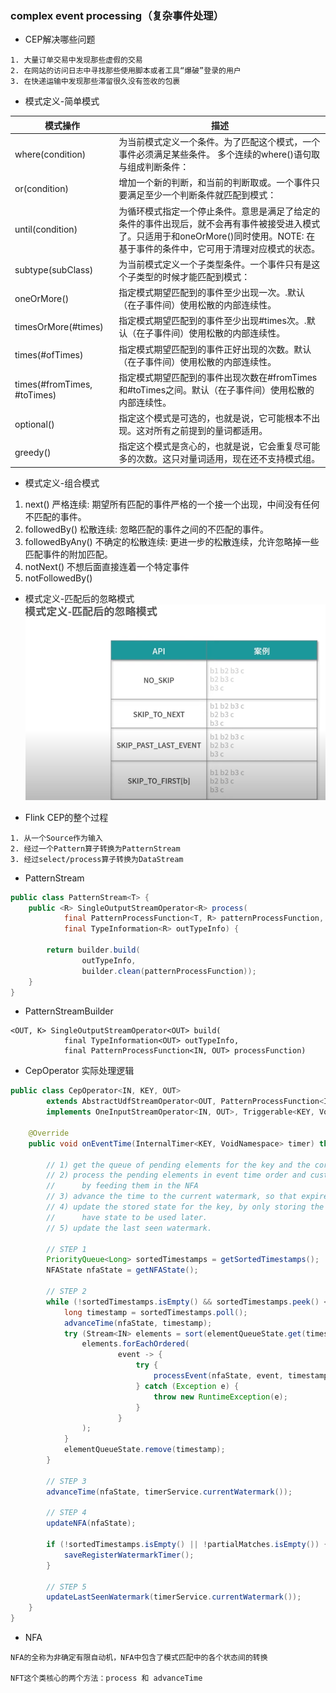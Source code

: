 ### complex event processing（复杂事件处理）

- CEP解决哪些问题

```text
1. 大量订单交易中发现那些虚假的交易
2. 在网站的访问日志中寻找那些使用脚本或者工具“爆破”登录的用户
3. 在快递运输中发现那些滞留很久没有签收的包裹
```

- 模式定义-简单模式

| 模式操作 | 描述 |
| --- | --- |
| where(condition) | 为当前模式定义一个条件。为了匹配这个模式，一个事件必须满足某些条件。 多个连续的where()语句取与组成判断条件： |
| or(condition) | 增加一个新的判断，和当前的判断取或。一个事件只要满足至少一个判断条件就匹配到模式： |
| until(condition) | 为循环模式指定一个停止条件。意思是满足了给定的条件的事件出现后，就不会再有事件被接受进入模式了。只适用于和oneOrMore()同时使用。NOTE: 在基于事件的条件中，它可用于清理对应模式的状态。 |
| subtype(subClass) | 为当前模式定义一个子类型条件。一个事件只有是这个子类型的时候才能匹配到模式： |
| oneOrMore() | 指定模式期望匹配到的事件至少出现一次。.默认（在子事件间）使用松散的内部连续性。 |
| timesOrMore(#times) | 指定模式期望匹配到的事件至少出现#times次。.默认（在子事件间）使用松散的内部连续性。 |
| times(#ofTimes) | 指定模式期望匹配到的事件正好出现的次数。默认（在子事件间）使用松散的内部连续性。  |
| times(#fromTimes, #toTimes) | 指定模式期望匹配到的事件出现次数在#fromTimes和#toTimes之间。默认（在子事件间）使用松散的内部连续性。 |
| optional() | 指定这个模式是可选的，也就是说，它可能根本不出现。这对所有之前提到的量词都适用。 |
| greedy() | 指定这个模式是贪心的，也就是说，它会重复尽可能多的次数。这只对量词适用，现在还不支持模式组。 |

- 模式定义-组合模式

1. next() 严格连续: 期望所有匹配的事件严格的一个接一个出现，中间没有任何不匹配的事件。
2. followedBy() 松散连续: 忽略匹配的事件之间的不匹配的事件。
3. followedByAny() 不确定的松散连续: 更进一步的松散连续，允许忽略掉一些匹配事件的附加匹配。
4. notNext() 不想后面直接连着一个特定事件
5. notFollowedBy()

- 模式定义-匹配后的忽略模式
  <br/>
  ![img_4.png](image/img_204.png)

- Flink CEP的整个过程

```text
1. 从一个Source作为输入
2. 经过一个Pattern算子转换为PatternStream
3. 经过select/process算子转换为DataStream
```

- PatternStream

```java
public class PatternStream<T> {
    public <R> SingleOutputStreamOperator<R> process(
            final PatternProcessFunction<T, R> patternProcessFunction,
            final TypeInformation<R> outTypeInfo) {

        return builder.build(
                outTypeInfo,
                builder.clean(patternProcessFunction));
    }
}
```

- PatternStreamBuilder

```text
<OUT, K> SingleOutputStreamOperator<OUT> build(
			final TypeInformation<OUT> outTypeInfo,
			final PatternProcessFunction<IN, OUT> processFunction)
```

- CepOperator 实际处理逻辑

```java
public class CepOperator<IN, KEY, OUT>
        extends AbstractUdfStreamOperator<OUT, PatternProcessFunction<IN, OUT>>
        implements OneInputStreamOperator<IN, OUT>, Triggerable<KEY, VoidNamespace> {

    @Override
    public void onEventTime(InternalTimer<KEY, VoidNamespace> timer) throws Exception {

        // 1) get the queue of pending elements for the key and the corresponding NFA,
        // 2) process the pending elements in event time order and custom comparator if exists
        //		by feeding them in the NFA
        // 3) advance the time to the current watermark, so that expired patterns are discarded.
        // 4) update the stored state for the key, by only storing the new NFA and MapState iff they
        //		have state to be used later.
        // 5) update the last seen watermark.

        // STEP 1
        PriorityQueue<Long> sortedTimestamps = getSortedTimestamps();
        NFAState nfaState = getNFAState();

        // STEP 2
        while (!sortedTimestamps.isEmpty() && sortedTimestamps.peek() <= timerService.currentWatermark()) {
            long timestamp = sortedTimestamps.poll();
            advanceTime(nfaState, timestamp);
            try (Stream<IN> elements = sort(elementQueueState.get(timestamp))) {
                elements.forEachOrdered(
                        event -> {
                            try {
                                processEvent(nfaState, event, timestamp);
                            } catch (Exception e) {
                                throw new RuntimeException(e);
                            }
                        }
                );
            }
            elementQueueState.remove(timestamp);
        }

        // STEP 3
        advanceTime(nfaState, timerService.currentWatermark());

        // STEP 4
        updateNFA(nfaState);

        if (!sortedTimestamps.isEmpty() || !partialMatches.isEmpty()) {
            saveRegisterWatermarkTimer();
        }

        // STEP 5
        updateLastSeenWatermark(timerService.currentWatermark());
    }
}

```

- NFA
```text
NFA的全称为非确定有限自动机，NFA中包含了模式匹配中的各个状态间的转换

NFT这个类核心的两个方法：process 和 advanceTime
```